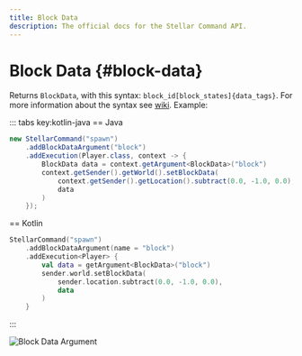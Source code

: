 ```yaml
---
title: Block Data
description: The official docs for the Stellar Command API.
---
```


# Block Data {#block-data}

Returns `BlockData`, with this syntax: `block_id[block_states]{data_tags}`. For more information about the syntax see [wiki](https://minecraft.wiki/w/Argument_types#minecraft:block_state). Example:

::: tabs key:kotlin-java
== Java
```Java
new StellarCommand("spawn")
    .addBlockDataArgument("block")
    .addExecution(Player.class, context -> {
        BlockData data = context.getArgument<BlockData>("block")
        context.getSender().getWorld().setBlockData(
            context.getSender().getLocation().subtract(0.0, -1.0, 0.0),
            data
        )
    });
```
== Kotlin
```Kotlin
StellarCommand("spawn")
    .addBlockDataArgument(name = "block")
    .addExecution<Player> {
        val data = getArgument<BlockData>("block")
        sender.world.setBlockData(
            sender.location.subtract(0.0, -1.0, 0.0),
            data
        )
    }
```
:::

<ArgumentParser placeholder="minecraft:stone" regex="^(minecraft:[a-zA-Z]+|[a-zA-Z]+)(\[([a-zA-Z]+=\S+)?\])?$" />

![Block Data Argument](https://cdn.lutto.dev/stellar/gifs/block/block_data.gif)